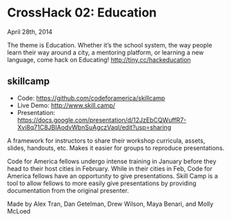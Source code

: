 CrossHack 02: Education
=======================
April 28th, 2014

The theme is Education. Whether it’s the school system, the way people learn their way around a city, a mentoring platform, or learning a new language, come hack on Educating! http://tiny.cc/hackeducation

skillcamp
---------
- Code: https://github.com/codeforamerica/skillcamp
- Live Demo: http://www.skill.camp/
- Presentation: https://docs.google.com/presentation/d/12JzEbCQWuffR7-Xvi8q71C8JBIAodvWbnSuAgczVaqI/edit?usp=sharing

A framework for instructors to share their workshop curricula, assets, slides, handouts, etc. Makes it easier for groups to reproduce presentations.

Code for America fellows undergo intense training in January before they head to their host cities in February. While in their cities in Feb, Code for America fellows have an opportunity to give presentations. Skill Camp is a tool to allow fellows to more easily give presentations by providing documentation from the original presenter.

Made by Alex Tran, Dan Getelman, Drew Wilson, Maya Benari, and Molly McLoed
